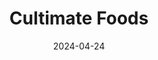 ---  
layout: startup_page  
title: "Cultimate Foods"  
id: "cultimatefoods.com"  
permalink: "/cultimatefoodscultimatefoods.com04242024/"  
website: "https://www.cultimatefoods.com/"  
funding_round: "Seed"  
funding_amount: "€2.3M"  
investors: "High-Tech Gründerfonds (HTGF), Life Science Valley Wachstumsfonds, b.value AG, Kale United, Big Idea Ventures"  
about: "Cultimate Foods is a B2B biotech startup supplying cell-cultivated premium fat ingredients to the alternative meat industry. Their focus is on improving the taste and texture of meat substitutes by replicating fat components, addressing a key challenge in the sector. The company already has several commercial pilots underway with food industry leaders."  
markets: "Foodtech, Biotech"  
hq: "Berlin, Berlin, Germany"  
founded_year: "2022"  
linkedin: "https://de.linkedin.com/company/cultimatefoods"  
twitter: ""  
instagram: ""  
facebook: ""  
crunchbase: "https://www.crunchbase.com/organization/cultimate-foods"  
pitchbook: "https://pitchbook.com/profiles/company/497350-90"  

date_display: "24-Apr-2024"  
date: "2024-04-24"

# SEO Optimization  
meta_title: "Cultimate Foods - Seed Funding (€2.3M)"  
meta_description: "Cultimate Foods, Cultimate Foods is a B2B biotech startup supplying cell-cultivated premium fat ingredients to the alternative meat industry. Their focus is on improvi..."  
meta_keywords: "Cultimate Foods, Foodtech, Biotech, Seed funding"  
canonical_url: "https://startup.projectstartups.com/cultimatefoodscultimatefoods.com04242024/"  
---